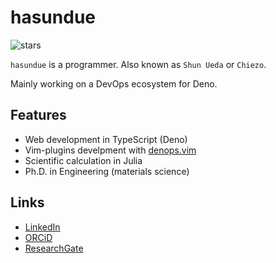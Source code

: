 # hasundue
![stars](https://img.shields.io/github/stars/hasundue)

`hasundue` is a programmer. Also known as `Shun Ueda` or `Chiezo`.

Mainly working on a DevOps ecosystem for Deno.

## Features
- Web development in TypeScript (Deno)
- Vim-plugins develpment with [denops.vim](https://github.com/vim-denops/denops.vim)
- Scientific calculation in Julia
- Ph.D. in Engineering (materials science)

## Links
- [LinkedIn](https://www.linkedin.com/in/shun-ueda/)
- [ORCiD](https://orcid.org/my-orcid?orcid=0000-0002-8161-9424)
- [ResearchGate](https://www.researchgate.net/profile/Shun-Ueda)
